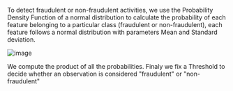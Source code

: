 To detect fraudulent or non-fraudulent activities, we use the Probability Density Function of a normal distribution to calculate the probability of each feature belonging to a particular class (fraudulent or non-fraudulent), each feature follows a normal distribution with parameters Mean and Standard deviation.

![image](https://github.com/user-attachments/assets/716cc2ff-42d7-4508-8585-6dbdbc7d03f4)

We compute the product of all the probabilities. Finaly we fix a Threshold to decide whether an observation is considered "fraudulent" or "non-fraudulent"



